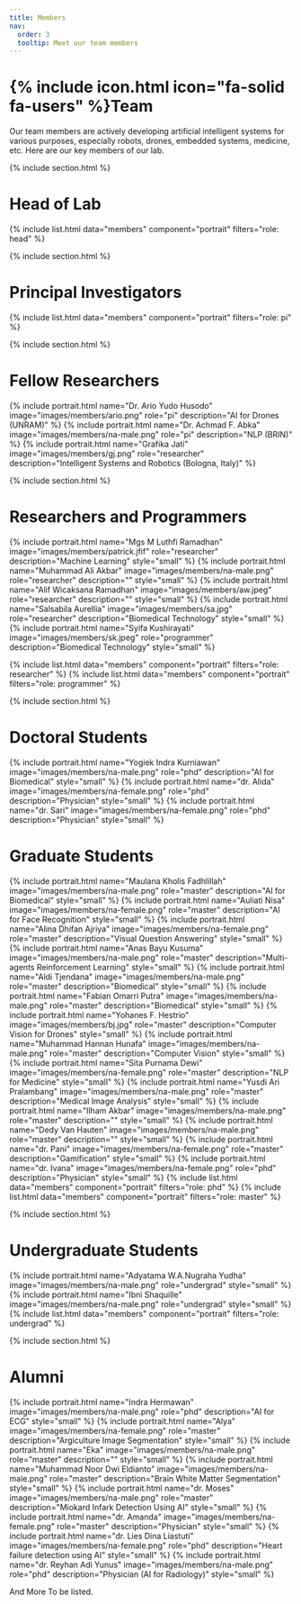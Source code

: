 ```yaml
---
title: Members
nav:
  order: 3
  tooltip: Meet our team members
---
```


# {% include icon.html icon="fa-solid fa-users" %}Team

Our team members are actively developing artificial intelligent systems for various purposes, especially robots, drones, embedded systems, medicine, etc. Here are our key members of our lab.

{% include section.html %}

# Head of Lab
{% include list.html data="members" component="portrait" filters="role: head" %}

{% include section.html %}

# Principal Investigators
{% include list.html data="members" component="portrait" filters="role: pi" %}

{% include section.html %}

# Fellow Researchers
{% include portrait.html name="Dr. Ario Yudo Husodo" image="images/members/ario.png" role="pi" description="AI for Drones (UNRAM)" %}
{% include portrait.html name="Dr. Achmad F. Abka" image="images/members/na-male.png" role="pi" description="NLP (BRIN)" %}
{% include portrait.html name="Grafika Jati" image="images/members/gj.png" role="researcher" description="Intelligent Systems and Robotics (Bologna, Italy)" %}

{% include section.html %}

# Researchers and Programmers
{% include portrait.html name="Mgs M Luthfi Ramadhan" image="images/members/patrick.jfif" role="researcher" description="Machine Learning" style="small" %}
{% include portrait.html name="Muhammad Ali Akbar" image="images/members/na-male.png" role="researcher" description="" style="small" %}
{% include portrait.html name="Alif Wicaksana Ramadhan" image="images/members/aw.jpeg" role="researcher" description="" style="small" %}
{% include portrait.html name="Salsabila Aurellia" image="images/members/sa.jpg" role="researcher" description="Biomedical Technology" style="small" %}
{% include portrait.html name="Syifa Kushirayati" image="images/members/sk.jpeg" role="programmer" description="Biomedical Technology" style="small" %}

{% include list.html data="members" component="portrait" filters="role: researcher" %}
{% include list.html data="members" component="portrait" filters="role: programmer" %}

{% include section.html %}

# Doctoral Students
{% include portrait.html name="Yogiek Indra Kurniawan" image="images/members/na-male.png" role="phd" description="AI for Biomedical" style="small" %}
{% include portrait.html name="dr. Alida" image="images/members/na-female.png" role="phd" description="Physician" style="small" %}
{% include portrait.html name="dr. Sari" image="images/members/na-female.png" role="phd" description="Physician" style="small" %}

# Graduate Students
{% include portrait.html name="Maulana Kholis Fadhlillah" image="images/members/na-male.png" role="master" description="AI for Biomedical" style="small" %}
{% include portrait.html name="Auliati Nisa" image="images/members/na-female.png" role="master" description="AI for Face Recognition" style="small" %}
{% include portrait.html name="Alina Dhifan Ajriya" image="images/members/na-female.png" role="master" description="Visual Question Answering" style="small" %}
{% include portrait.html name="Anas Bayu Kusuma" image="images/members/na-male.png" role="master" description="Multi-agents Reinforcement Learning" style="small" %}
{% include portrait.html name="Aldi Tjendana" image="images/members/na-male.png" role="master" description="Biomedical" style="small" %}
{% include portrait.html name="Fabian Omarri Putra" image="images/members/na-male.png" role="master" description="Biomedical" style="small" %}
{% include portrait.html name="Yohanes F. Hestrio" image="images/members/bj.jpg" role="master" description="Computer Vision for Drones" style="small" %}
{% include portrait.html name="Muhammad Hannan Hunafa" image="images/members/na-male.png" role="master" description="Computer Vision" style="small" %}
{% include portrait.html name="Sita Purnama Dewi" image="images/members/na-female.png" role="master" description="NLP for Medicine" style="small" %}
{% include portrait.html name="Yusdi Ari Pralambang" image="images/members/na-male.png" role="master" description="Medical Image Analysis" style="small" %}
{% include portrait.html name="Ilham Akbar" image="images/members/na-male.png" role="master" description="" style="small" %}
{% include portrait.html name="Dedy Van Hauten" image="images/members/na-male.png" role="master" description="" style="small" %}
{% include portrait.html name="dr. Pani" image="images/members/na-female.png" role="master" description="Gamification" style="small" %}
{% include portrait.html name="dr. Ivana" image="images/members/na-female.png" role="phd" description="Physician" style="small" %}
{% include list.html data="members" component="portrait" filters="role: phd" %}
{% include list.html data="members" component="portrait" filters="role: master" %}


{% include section.html %}

# Undergraduate Students
{% include portrait.html name="Adyatama W.A.Nugraha Yudha" image="images/members/na-male.png" role="undergrad" style="small" %}
{% include portrait.html name="Ibni Shaquille" image="images/members/na-male.png" role="undergrad" style="small" %}
{% include list.html data="members" component="portrait" filters="role: undergrad" %}

{% include section.html %}

# Alumni
{% include portrait.html name="Indra Hermawan" image="images/members/na-male.png" role="phd" description="AI for ECG" style="small" %}
{% include portrait.html name="Alya" image="images/members/na-female.png" role="master" description="Argiculture Image Segmentation" style="small" %}
{% include portrait.html name="Eka" image="images/members/na-male.png" role="master" description="" style="small" %}
{% include portrait.html name="Muhammad Noor Dwi Eldianto" image="images/members/na-male.png" role="master" description="Brain White Matter Segmentation" style="small" %}
{% include portrait.html name="dr. Moses" image="images/members/na-male.png" role="master" description="Miokard Infark Detection Using AI" style="small" %}
{% include portrait.html name="dr. Amanda" image="images/members/na-female.png" role="master" description="Physician" style="small" %}
{% include portrait.html name="dr. Lies Dina Liastuti" image="images/members/na-female.png" role="phd" description="Heart failure detection using AI" style="small" %}
{% include portrait.html name="dr. Reyhan Adi Yunus" image="images/members/na-male.png" role="phd" description="Physician (AI for Radiology)" style="small" %}

And More To be listed.

